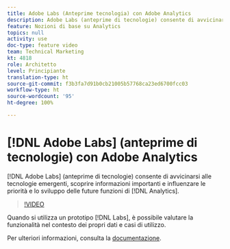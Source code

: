 ```yaml
---
title: Adobe Labs (Anteprime tecnologia) con Adobe Analytics
description: Adobe Labs (anteprime di tecnologie) consente di avvicinarsi alle tecnologie emergenti, scoprire informazioni importanti e influenzare le priorità e lo sviluppo delle future funzioni di Analytics.
feature: Nozioni di base su Analytics
topics: null
activity: use
doc-type: feature video
team: Technical Marketing
kt: 4818
role: Architetto
level: Principiante
translation-type: ht
source-git-commit: f3b3fa7d91b0cb21005b57768ca23ed6700fcc03
workflow-type: ht
source-wordcount: '95'
ht-degree: 100%

---
```



# [!DNL Adobe Labs] (anteprime di tecnologie) con Adobe Analytics

[!DNL Adobe Labs] (anteprime di tecnologie) consente di avvicinarsi alle tecnologie emergenti, scoprire informazioni importanti e influenzare le priorità e lo sviluppo delle future funzioni di [!DNL Analytics].

>[!VIDEO](https://video.tv.adobe.com/v/32841/?quality=12)

Quando si utilizza un prototipo [!DNL Labs], è possibile valutare la funzionalità nel contesto dei propri dati e casi di utilizzo.

Per ulteriori informazioni, consulta la [documentazione](https://docs.adobe.com/content/help/it-IT/analytics/analyze/tech-previews/overview.html).
